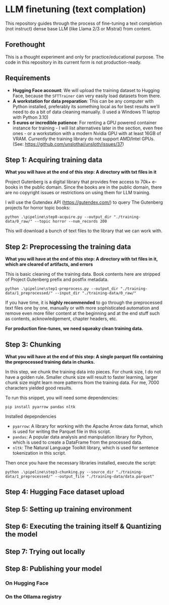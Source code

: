 # LLM finetuning (text complation)
This repository guides through the process of fine-tuning a text completion (not instruct) dense base LLM (like Llama 2/3 or Mistral) from content.

## Forethought
This is a thought experiment and only for practice/educational purpose. The code in this repository in its current form is not production-ready.

## Requirements
- **Hugging Face account**: We will upload the training dataset to Hugging Face, because the `SFTTrainer` can very easily load datasets from there.
- **A workstation for data preparation**: This can be any computer with Python installed, preferably its something local as for best results we'll need to do a bit of data cleaning manually. (I used a Windows 11 laptop with Python 3.10)
- **5 euros or incredible patience**: For renting a GPU powered container instance for training - I will list alternatives later in the section, even free ones - or a workstation with a modern Nvidia GPU with at least 16GB of VRAM. _Currently_ the training library do not support AMD/Intel GPUs. (See: https://github.com/unslothai/unsloth/issues/37)


## Step 1: Acquiring training data
**What you will have at the end of this step: A directory with txt files in it**

Project Gutenberg is a digital library that provides free access to 70k+ e-books in the public domain. Since the books are in the public domain, there are no copyright issues or restrictions on using them for LLM training. 

I will use the Gutendex API (https://gutendex.com/) to query The Gutenberg projects for horror topic books:

`python .\pipeline\step0-acquire.py --output_dir "./training-data/0_raw/" --topic horror --num_records 200`

This will download a bunch of text files to the library that we can work with. 

## Step 2: Preprocessing the training data
**What you will have at the end of this step: A directory with txt files in it, which are cleared of artifacts, and errors**

This is basic cleaning of the training data. Book contents here are stripped of Project Gutenberg prefix and postfix metadata. 

`python .\pipeline\step1-preprocess.py --output_dir "./training-data/1_preprocessed/" --input_dir "./training-data/0_raw/"`

If you have time, it is **highly recommended** to go through the preprocessed text files one by one, manually or with more sophisticated automation and remove even more filler content at the beginning and at the end stuff such as contents, acknowledgement, chapter headers, etc.

**For production fine-tunes, we need squeaky clean training data.**

## Step 3: Chunking
**What you will have at the end of this step: A single parquet file containing the preprocessed training data in chunks.**

In this step, we chunk the training data into pieces. For chunk size, I do not have a golden rule. Smaller chunk size will result to faster learning, larger chunk size might learn more patterns from the training data. For me, 7000 characters yielded good results.

To run this snippet, you will need some dependencies:

`pip install pyarrow pandas nltk`

Installed depepndencies

- `pyarrow`: A library for working with the Apache Arrow data format, which is used for writing the Parquet file in this script.
- `pandas`: A popular data analysis and manipulation library for Python, which is used to create a DataFrame from the processed data.
- `nltk`: The Natural Language Toolkit library, which is used for sentence tokenization in this script.

Then once you have the necessary libraries installed, execute the script:

`python .\pipeline\step3-chunking.py --source_dir "./training-data/1_preprocessed/" --output_file "./training-data/data.parquet"`

## Step 4: Hugging Face dataset upload

## Step 5: Setting up training environment

## Step 6: Executing the training itself & Quantizing the model

## Step 7: Trying out locally


## Step 8: Publishing your model
### On Hugging Face

### On the Ollama registry 